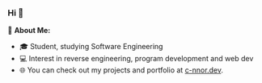 ### Hi 👋

🚀 **About Me:**
- 🎓 Student, studying Software Engineering
- 💻 Interest in reverse engineering, program development and web dev
- 🌐 You can check out my projects and portfolio at [c-nnor.dev](https://c-nnor.dev).


